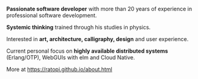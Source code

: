 **Passionate software developer** with more than 20 years of experience in professional software development.

**Systemic thinking** trained through his studies in physics.

Interested in **art, architecture, calligraphy, design** and user experience.

Current personal focus on **highly available distributed systems** (Erlang/OTP), WebGUIs with elm and Cloud Native.

More at https://ratopi.github.io/about.html

